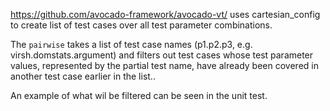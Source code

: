 https://github.com/avocado-framework/avocado-vt/ uses cartesian_config to create list of test cases over all test parameter combinations.

The `pairwise` takes a list of test case names (p1.p2.p3, e.g. virsh.domstats.argument) and filters out test cases whose test parameter values, represented by the partial test name, have already been covered in another test case earlier in the list..

An example of what wil be filtered can be seen in the unit test.
